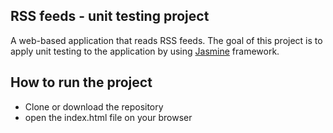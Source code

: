 ## RSS feeds - unit testing project
A web-based application that reads RSS feeds. The goal of this project is to apply unit testing to the application by using [Jasmine](https://jasmine.github.io/index.html) framework. 

## How to run the project
- Clone or download the repository
- open the index.html file on your browser